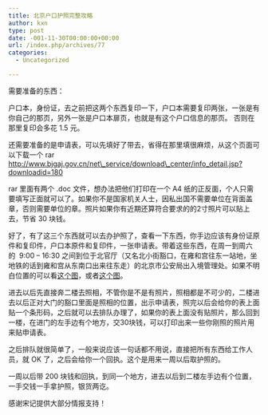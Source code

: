 ```yaml
---
title: 北京户口护照完整攻略
author: kxn
type: post
date: -001-11-30T00:00:00+00:00
url: /index.php/archives/77
categories:
  - Uncategorized

---
```

需要准备的东西：

户口本，身份证，去之前把这两个东西复印一下，户口本需要复印两张，一张是有你自己的那页，另外一张是户口本扉页，也就是有这个户口信息的那页。 否则在那里复印会多花 1.5 元。

还需要准备的是申请表，可以先填好了带去，省得在那里填很麻烦，从这个页面可以下载一个 rar  
http://www.bjgaj.gov.cn/net\_service/download\_center/info_detail.jsp?downloadid=180

rar 里面有两个 .doc 文件，想办法把他们打印在一个 A4 纸的正反面，个人只需要填写正面就可以了。如果你不是国家机关人士，因私出国不需要单位在背面盖章，否则需要单位的章。照片如果你有近期还算符合要求的的2寸照片可以贴上去，节省 30 块钱。

好了，有了这三个东西就可以去办护照了，查看一下东西，你手边应该有身份证原件和复印件，户口本原件和复印件，一张申请表。带着这些东西，在周一到周六的  9:00 &#8211; 16:30 之间到位于北官厅（又名北小街豁口，在雍和宫往东一站地，坐地铁的话到雍和宫从东南口出来往东走）的北京市公安局出入境管理处。如果不明白位置的可以看[这个图][1]，或者[这个图][2]。

进去以后先直接奔二楼去照相，不管你是不是有照片，照相都是不可少的，二楼进去以后正对大门的豁口里面是照相的位置，出示申请表，照完以后会给你的表上面贴一个条形码，之后就可以去排队办理了，如果你的表上面没有贴照片，那么回到一楼，在进门的左手边有个地方，交30块钱，可以打印出来一些你刚照的照片用来贴申请表。

之后排队就很简单了，一般来说应该一句话都不用说，直接把所有东西给工作人员，就 OK 了，之后会给你一个回执。这个是用来一周以后取护照的。

一周以后带 200 块钱和回执，到同一个地方，进去以后到二楼左手边有个位置，一手交钱一手拿护照，银货两讫。

感谢宋记提供大部分情报支持！

 [1]: http://bendi.google.com/clocal?q=%E5%87%BA%E5%85%A5%E5%A2%83%E7%AE%A1%E7%90%86%E5%A4%84&hl=zh-CN&lr=&newwindow=1&sa=G&near=%E5%8C%97%E4%BA%AC&rl=1&sc=1&latlng=0,0,12089252626231838412&radius=0.000000&dm=large
 [2]: http://ditu.baidu.com/#word=%B1%B1%BE%A9%CA%D0%B9%AB%B0%B2%BE%D6%CD%E2%B9%FA%C8%CB%B3%F6%C8%EB%BE%B3%B9%DC%C0%ED%B4%A6&ct=40&bs=010&sid=BARPSAQMHNYWZET&